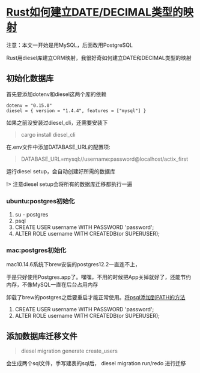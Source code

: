 # [Rust如何建立DATE/DECIMAL类型的映射](/2020/04/diesel_orm.md)

注意：本文一开始是用MySQL，后面改用PostgreSQL

Rust用diesel库建立ORM映射，我很好奇如何建立DATE和DECIMAL类型的映射

## 初始化数据库

首先要添加dotenv和diesel这两个库的依赖

```
dotenv = "0.15.0"
diesel = { version = "1.4.4", features = ["mysql"] }
```

如果之前没安装过diesel_cli，还需要安装下

> cargo install diesel_cli

在.env文件中添加DATABASE_URL的配置项:

> DATABASE_URL=mysql://username:password@localhost/actix_first

运行diesel setup，会自动创建好所需的数据库

!> 注意diesel setup会将所有的数据库迁移都执行一遍

### ubuntu:postgres初始化

1. su - postgres
2. psql
3. CREATE USER username WITH PASSWORD 'password';
4. ALTER ROLE username WITH CREATEDB(or SUPERUSER); 

### mac:postgres初始化

mac10.14.6系统下brew安装的postgres12.2一直连不上，

于是只好使用Postgres.app了。嘿嘿，不用的时候把App关掉就好了，还能节约内存，不像MySQL一直在后台占用内存

卸载了brew的postgres之后要重启才能正常使用。[将psql添加到PATH的方法](https://postgresapp.com/documentation/cli-tools.html)

1. CREATE USER username WITH PASSWORD 'password';
2. ALTER ROLE username WITH CREATEDB(or SUPERUSER); 

## 添加数据库迁移文件

> diesel migration generate create_users

会生成两个sql文件，手写建表的sql后， diesel migration run/redo 进行迁移